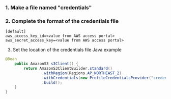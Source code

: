 ### 1. Make a file named "credentials"
### 2. Complete the format of the credentials file
~~~
[default]
aws_access_key_id=<value from AWS access portal>
aws_secret_access_key=<value from AWS access portal>
~~~
3. Set the location of the credentials file
Java example
~~~java
@Bean
    public AmazonS3 s3Client() {
        return AmazonS3ClientBuilder.standard()
                .withRegion(Regions.AP_NORTHEAST_2)
                .withCredentials(new ProfileCredentialsProvider("credentials", "default"))
                .build();
    }
}
~~~
